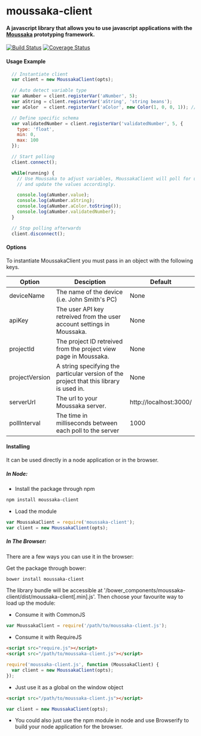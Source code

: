 moussaka-client
==================

#### A javascript library that allows you to use javascript applications with the [Moussaka](https://github.com/NoxHarmonium/moussaka) prototyping framework.

[![Build Status](https://travis-ci.org/NoxHarmonium/moussaka-client.svg?branch=master)](https://travis-ci.org/NoxHarmonium/moussaka-client) [![Coverage Status](https://img.shields.io/coveralls/NoxHarmonium/moussaka-client.svg)](https://coveralls.io/r/NoxHarmonium/moussaka-client?branch=master)


#### Usage Example
```javascript
  // Instantiate client
  var client = new MoussakaClient(opts);

  // Auto detect variable type
  var aNumber = client.registerVar('aNumber', 5);
  var aString = client.registerVar('aString', 'string beans');
  var aColor  = client.registerVar('aColor', new Color(1, 0, 0, 1)); // Moussaka type

  // Define specific schema
  var validatedNumber = client.registerVar('validatedNumber', 5, {
    type: 'float',
    min: 0,
    max: 100
  });

  // Start polling
  client.connect();

  while(running) {
    // Use Moussaka to adjust variables, MoussakaClient will poll for updates
    // and update the values accordingly.

    console.log(aNumber.value);
    console.log(aNumber.aString);
    console.log(aNumber.aColor.toString());
    console.log(aNumber.validatedNumber);
  }

  // Stop polling afterwards
  client.disconnect();
```

#### Options

To instantiate MoussakaClient you must pass in an object with the following keys.

| Option            | Desciption                                                                                    | Default                 |
| ----------------- |-----------------------------------------------------------------------------------------------|-------------------------|
| deviceName        | The name of the device (i.e. John Smith's PC)                                                 | None                    |
| apiKey            | The user API key retreived from the user account settings in Moussaka.                        | None                    |
| projectId         | The project ID retreived from the project view page in Moussaka.                              | None                    |
| projectVersion    | A string specifying the particular version of the project that this library is used in.       | None                    |
| serverUrl         | The url to your Moussaka server.                                                              | http://localhost:3000/  |
| pollInterval      | The time in milliseconds between each poll to the server                                      |    1000                 |

#### Installing

It can be used directly in a node application or in the browser.

##### In Node:

- Install the package through npm

```bash
npm install moussaka-client
```

- Load the module

```javascript
var MoussakaClient = require('moussaka-client');
var client = new MoussakaClient(opts);
```

##### In The Browser:
There are a few ways you can use it in the browser:

Get the package through bower:
```bash
bower install moussaka-client
```
The library bundle will be accessible at '/bower_components/moussaka-client/dist/moussaka-client[.min].js'.
Then choose your favourite way to load up the module:

- Consume it with CommonJS
```javascript
var MoussakaClient = require('/path/to/moussaka-client.js');
```
- Consume it with RequireJS
```html
<script src="require.js"></script>
<script src="/path/to/moussaka-client.js"></script>
```
```javascript
require('moussaka-client.js', function (MoussakaClient) {
  var client = new MoussakaClient(opts);
});
```
- Just use it as a global on the window object
```html
<script src="/path/to/moussaka-client.js"></script>
```
```javascript
var client = new MoussakaClient(opts);
```

- You could also just use the npm module in node and use Browserify to build your node application for the browser.





